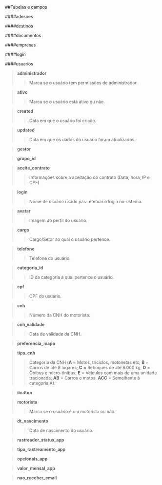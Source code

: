 ##Tabelas e campos

####adesoes

####destinos

####documentos

####empresas

####login

####usuarios
>**administrador**
>>Marca se o usuário tem permissões de administrador.

>**ativo**
>>Marca se o usuário está ativo ou não.

>**created**
>>Data em que o usuário foi criado.  

>**updated**
>>Data em que os dados do usuário foram atualizados.

>**gestor**
>>

>**grupo_id**
>>

>**aceite_contrato**
>>Informações sobre a aceitação do contrato (Data, hora, IP e CPF)

>**login**
>>Nome de usuário usado para efetuar o login no sistema.

>**avatar**
>>Imagem do perfil do usuário.

>**cargo**
>>Cargo/Setor ao qual o usuário pertence.

>**telefone**
>>Telefone do usuário.

>**categoria_id**
>>ID da categoria à qual pertence o usuário.

>**cpf**
>>CPF do usuário.

>**cnh**
>>Número da CNH do motorista.

>**cnh_validade**
>>Data de validade da CNH.

>**preferencia_mapa**
>>

>**tipo_cnh**
>>Categoria da CNH (**A** = Motos, triciclos, motonetas etc; **B** = Carros de até 8 lugares; **C** = Reboques de até 6.000 kg, **D** = Ônibus e micro-ônibus; **E** = Veículos com mais de uma unidade tracionada; **AB** = Carros e motos, **ACC** = Semelhante à categoria A).

>**ibutton**
>>

>**motorista**
>>Marca se o usuário é um motorista ou não.

>**dt_nascimento**
>>Data de nascimento do usuário.

>**rastreador_status_app**
>>

>**tipo_rastreamento_app**
>>

>**opcionais_app**
>>

>**valor_mensal_app**
>>

>**nao_receber_email**
>>
